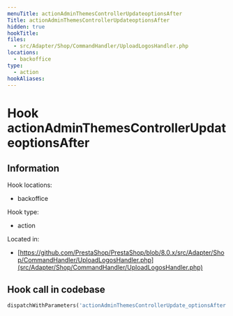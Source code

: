 ```yaml
---
menuTitle: actionAdminThemesControllerUpdateoptionsAfter
Title: actionAdminThemesControllerUpdateoptionsAfter
hidden: true
hookTitle: 
files:
  - src/Adapter/Shop/CommandHandler/UploadLogosHandler.php
locations:
  - backoffice
type:
  - action
hookAliases:
---
```


# Hook actionAdminThemesControllerUpdateoptionsAfter

## Information

Hook locations: 
  - backoffice

Hook type: 
  - action

Located in: 
  - [https://github.com/PrestaShop/PrestaShop/blob/8.0.x/src/Adapter/Shop/CommandHandler/UploadLogosHandler.php](src/Adapter/Shop/CommandHandler/UploadLogosHandler.php)

## Hook call in codebase

```php
dispatchWithParameters('actionAdminThemesControllerUpdate_optionsAfter')
```